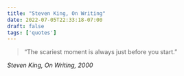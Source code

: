 ```yaml
---
title: "Steven King, On Writing"
date: 2022-07-05T22:33:18-07:00
draft: false
tags: ['quotes']
---
```

> “The scariest moment is always just before you start.” 

_Steven King, On Writing, 2000_